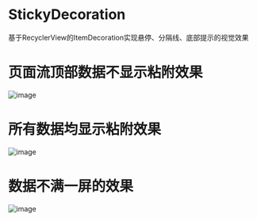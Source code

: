 # StickyDecoration
基于RecyclerView的ItemDecoration实现悬停、分隔线、底部提示的视觉效果

# 页面流顶部数据不显示粘附效果
![image](https://github.com/ChenSWD/StickyDecoration/blob/master/image/%E9%A1%B6%E9%83%A8%E4%B8%8D%E6%82%AC%E5%81%9C%E6%95%88%E6%9E%9C.gif)

# 所有数据均显示粘附效果
![image]( https://github.com/ChenSWD/StickyDecoration/blob/master/image/%E9%A1%B6%E9%83%A8%E6%82%AC%E5%81%9C%E6%95%88%E6%9E%9C.gif)

# 数据不满一屏的效果
![image]( https://github.com/ChenSWD/StickyDecoration/blob/master/image/%E4%B8%8D%E6%BB%A1%E4%B8%80%E5%B1%8F%E6%95%88%E6%9E%9C.jpg)
